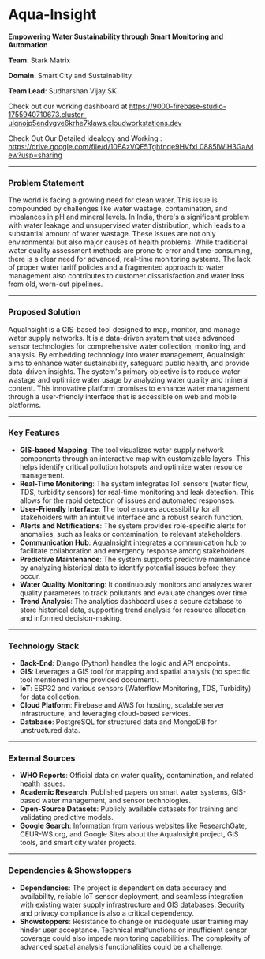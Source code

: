 # Aqua-Insight
**Empowering Water Sustainability through Smart Monitoring and Automation**

**Team**: Stark Matrix 

**Domain**: Smart City and Sustainability 

**Team Lead**: Sudharshan Vijay SK

 Check out our working dashboard at https://9000-firebase-studio-1755940710673.cluster-ulqnojp5endvgve6krhe7klaws.cloudworkstations.dev 

 Check Out Our Detailed idealogy and Working : https://drive.google.com/file/d/10EAzVQF5Tghfnqe9HVfxL0885IWIH3Ga/view?usp=sharing 

***
### Problem Statement
The world is facing a growing need for clean water. This issue is compounded by challenges like water wastage, contamination, and imbalances in pH and mineral levels. In India, there's a significant problem with water leakage and unsupervised water distribution, which leads to a substantial amount of water wastage. These issues are not only environmental but also major causes of health problems. While traditional water quality assessment methods are prone to error and time-consuming, there is a clear need for advanced, real-time monitoring systems. The lack of proper water tariff policies and a fragmented approach to water management also contributes to customer dissatisfaction and water loss from old, worn-out pipelines.

***
### Proposed Solution
AquaInsight is a GIS-based tool designed to map, monitor, and manage water supply networks. It is a data-driven system that uses advanced sensor technologies for comprehensive water collection, monitoring, and analysis. By embedding technology into water management, AquaInsight aims to enhance water sustainability, safeguard public health, and provide data-driven insights. The system's primary objective is to reduce water wastage and optimize water usage by analyzing water quality and mineral content. This innovative platform promises to enhance water management through a user-friendly interface that is accessible on web and mobile platforms.

***
### Key Features
* **GIS-based Mapping**: The tool visualizes water supply network components through an interactive map with customizable layers. This helps identify critical pollution hotspots and optimize water resource management.
* **Real-Time Monitoring**: The system integrates IoT sensors (water flow, TDS, turbidity sensors) for real-time monitoring and leak detection. This allows for the rapid detection of issues and automated responses.
* **User-Friendly Interface**: The tool ensures accessibility for all stakeholders with an intuitive interface and a robust search function.
* **Alerts and Notifications**: The system provides role-specific alerts for anomalies, such as leaks or contamination, to relevant stakeholders.
* **Communication Hub**: AquaInsight integrates a communication hub to facilitate collaboration and emergency response among stakeholders.
* **Predictive Maintenance**: The system supports predictive maintenance by analyzing historical data to identify potential issues before they occur.
* **Water Quality Monitoring**: It continuously monitors and analyzes water quality parameters to track pollutants and evaluate changes over time.
* **Trend Analysis**: The analytics dashboard uses a secure database to store historical data, supporting trend analysis for resource allocation and informed decision-making.

***
### Technology Stack
* **Back-End**: Django (Python) handles the logic and API endpoints.
* **GIS**: Leverages a GIS tool for mapping and spatial analysis (no specific tool mentioned in the provided document).
* **IoT**: ESP32 and various sensors (Waterflow Monitoring, TDS, Turbidity) for data collection.
* **Cloud Platform**: Firebase and AWS for hosting, scalable server infrastructure, and leveraging cloud-based services.
* **Database**: PostgreSQL for structured data and MongoDB for unstructured data.

***
### External Sources
* **WHO Reports**: Official data on water quality, contamination, and related health issues.
* **Academic Research**: Published papers on smart water systems, GIS-based water management, and sensor technologies.
* **Open-Source Datasets**: Publicly available datasets for training and validating predictive models.
* **Google Search**: Information from various websites like ResearchGate, CEUR-WS.org, and Google Sites about the AquaInsight project, GIS tools, and smart city water projects.

***
### Dependencies & Showstoppers
* **Dependencies**: The project is dependent on data accuracy and availability, reliable IoT sensor deployment, and seamless integration with existing water supply infrastructure and GIS databases. Security and privacy compliance is also a critical dependency.
* **Showstoppers**: Resistance to change or inadequate user training may hinder user acceptance. Technical malfunctions or insufficient sensor coverage could also impede monitoring capabilities. The complexity of advanced spatial analysis functionalities could be a challenge.
